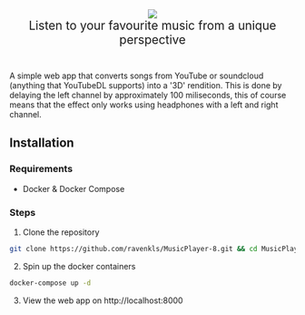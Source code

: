 <div style="text-align: center">
    <img src="https://i.imgur.com/z0Ltyxq.png">
    <p style="font-size: 1.5em; margin-top: 0; margin-bottom: 2em;">Listen to your favourite music from a unique perspective</p>
</div>

A simple web app that converts songs from YouTube or soundcloud (anything that YouTubeDL supports) into a '3D'
rendition. This is done by delaying the left channel by approximately 100 miliseconds, this of course means that the
effect only works using headphones with a left and right channel.

## Installation

### Requirements
 - Docker & Docker Compose

### Steps

1. Clone the repository
```bash
git clone https://github.com/ravenkls/MusicPlayer-8.git && cd MusicPlayer-8
```

2. Spin up the docker containers
```bash
docker-compose up -d
```

3. View the web app on http://localhost:8000